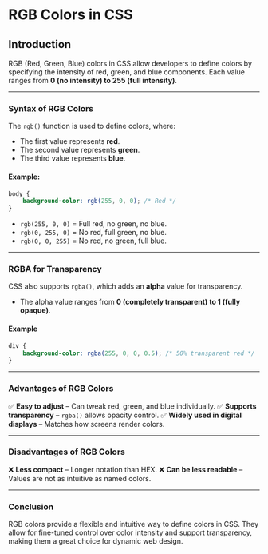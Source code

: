 # RGB Colors in CSS

## **Introduction**

RGB (Red, Green, Blue) colors in CSS allow developers to define colors by specifying the intensity of red, green, and blue components. Each value ranges from **0 (no intensity) to 255 (full intensity)**.

---

### **Syntax of RGB Colors**

The `rgb()` function is used to define colors, where:

- The first value represents **red**.
- The second value represents **green**.
- The third value represents **blue**.

#### **Example:**

```css
body {
    background-color: rgb(255, 0, 0); /* Red */
}
```

- `rgb(255, 0, 0)` = Full red, no green, no blue.
- `rgb(0, 255, 0)` = No red, full green, no blue.
- `rgb(0, 0, 255)` = No red, no green, full blue.

---

### **RGBA for Transparency**

CSS also supports `rgba()`, which adds an **alpha** value for transparency.

- The alpha value ranges from **0 (completely transparent) to 1 (fully opaque)**.

#### **Example**

```css
div {
    background-color: rgba(255, 0, 0, 0.5); /* 50% transparent red */
}
```

---

### **Advantages of RGB Colors**

✅ **Easy to adjust** – Can tweak red, green, and blue individually.
✅ **Supports transparency** – `rgba()` allows opacity control.
✅ **Widely used in digital displays** – Matches how screens render colors.

---

### **Disadvantages of RGB Colors**

❌ **Less compact** – Longer notation than HEX.
❌ **Can be less readable** – Values are not as intuitive as named colors.

---

### **Conclusion**

RGB colors provide a flexible and intuitive way to define colors in CSS. They allow for fine-tuned control over color intensity and support transparency, making them a great choice for dynamic web design.
